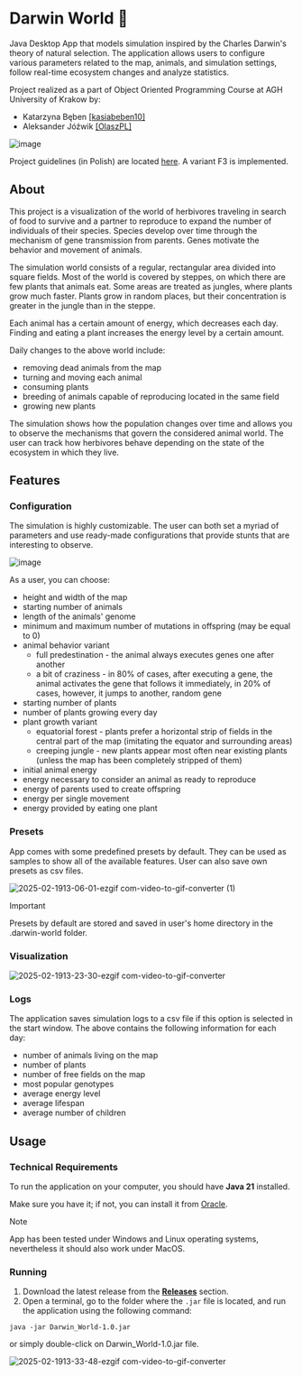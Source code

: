 # Darwin World 🐑
Java Desktop App that models simulation inspired by the Charles Darwin's theory of natural selection. The application allows users to configure various parameters related to the map, animals, and simulation settings, follow real-time ecosystem changes and analyze statistics.

Project realized as a part of Object Oriented Programming Course at AGH University of Krakow by:
- Katarzyna Bęben [[kasiabeben10]](https://github.com/kasiabeben10)
- Aleksander Jóźwik [[OlaszPL]](https://github.com/OlaszPL)

![image](https://github.com/user-attachments/assets/3ea342ed-a567-4faa-989a-9f84cca9cf8f)

Project guidelines (in Polish) are located [here](https://github.com/OlaszPL/Darwin-world/tree/main/project-guidelines). A variant F3 is implemented.

## About
This project is a visualization of the world of herbivores traveling in search of food to survive and a partner to reproduce to expand the number of individuals of their species. Species develop over time through the mechanism of gene transmission from parents. Genes motivate the behavior and movement of animals.

The simulation world consists of a regular, rectangular area divided into square fields. Most of the world is covered by steppes, on which there are few plants that animals eat. Some areas are treated as jungles, where plants grow much faster. Plants grow in random places, but their concentration is greater in the jungle than in the steppe.

Each animal has a certain amount of energy, which decreases each day. Finding and eating a plant increases the energy level by a certain amount.

Daily changes to the above world include:
- removing dead animals from the map
- turning and moving each animal
- consuming plants
- breeding of animals capable of reproducing located in the same field
- growing new plants

The simulation shows how the population changes over time and allows you to observe the mechanisms that govern the considered animal world. The user can track how herbivores behave depending on the state of the ecosystem in which they live.

## Features
### Configuration
The simulation is highly customizable. The user can both set a myriad of parameters and use ready-made configurations that provide stunts that are interesting to observe.

![image](https://github.com/user-attachments/assets/965cb695-bffb-4325-b6b4-1e904a392eca)

As a user, you can choose:
- height and width of the map
- starting number of animals
- length of the animals' genome
- minimum and maximum number of mutations in offspring (may be equal to 0)
- animal behavior variant <br/>
  - full predestination - the animal always executes genes one after another <br/>
  - a bit of craziness - in 80% of cases, after executing a gene, the animal activates the gene that follows it immediately, in 20% of cases, however, it jumps to another, random gene
- starting number of plants
- number of plants growing every day
- plant growth variant <br/>
  - equatorial forest - plants prefer a horizontal strip of fields in the central part of the map (imitating the equator and surrounding areas)
  - creeping jungle - new plants appear most often near existing plants (unless the map has been completely stripped of them)
- initial animal energy
- energy necessary to consider an animal as ready to reproduce
- energy of parents used to create offspring
- energy per single movement
- energy provided by eating one plant

### Presets
App comes with some predefined presets by default. They can be used as samples to show all of the available features. User can also save own presets as csv files.

![2025-02-1913-06-01-ezgif com-video-to-gif-converter (1)](https://github.com/user-attachments/assets/f5fb0589-bdb0-49ba-a31b-1cb52cedaad3)

> [!IMPORTANT]
> Presets by default are stored and saved in user's home directory in the .darwin-world folder.

### Visualization
![2025-02-1913-23-30-ezgif com-video-to-gif-converter](https://github.com/user-attachments/assets/cfe56b70-15b9-4e95-a79b-7d4df03cd423)

### Logs
The application saves simulation logs to a csv file if this option is selected in the start window.
The above contains the following information for each day:
- number of animals living on the map
- number of plants
- number of free fields on the map
- most popular genotypes
- average energy level
- average lifespan
- average number of children


## Usage
### Technical Requirements
To run the application on your computer, you should have **Java 21** installed. 

Make sure you have it; if not, you can install it from [Oracle](https://www.oracle.com/java/technologies/javase/jdk21-archive-downloads.html).

>[!NOTE]
> App has been tested under Windows and Linux operating systems, nevertheless it should also work under MacOS.

### Running
1. Download the latest release from the **[Releases](https://github.com/OlaszPL/Darwin-world/releases)** section.  
2. Open a terminal, go to the folder where the `.jar` file is located, and run the application using the following command:
```shell
java -jar Darwin_World-1.0.jar
```
or simply double-click on Darwin_World-1.0.jar file.

![2025-02-1913-33-48-ezgif com-video-to-gif-converter](https://github.com/user-attachments/assets/ef84b10b-164b-49be-9b70-48d2550fd4a3)
